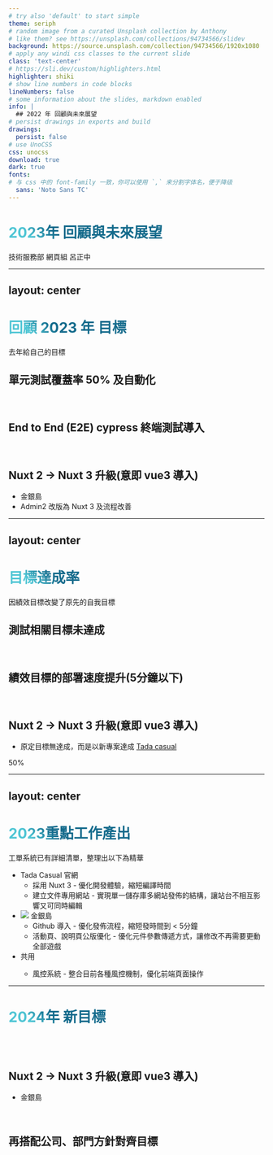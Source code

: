 ```yaml
---
# try also 'default' to start simple
theme: seriph
# random image from a curated Unsplash collection by Anthony
# like them? see https://unsplash.com/collections/94734566/slidev
background: https://source.unsplash.com/collection/94734566/1920x1080
# apply any windi css classes to the current slide
class: 'text-center'
# https://sli.dev/custom/highlighters.html
highlighter: shiki
# show line numbers in code blocks
lineNumbers: false
# some information about the slides, markdown enabled
info: |
  ## 2022 年 回顧與未來展望
# persist drawings in exports and build
drawings:
  persist: false
# use UnoCSS
css: unocss
download: true
dark: true
fonts:
# 与 css 中的 font-family 一致，你可以使用 `,` 来分割字体名，便于降级
  sans: 'Noto Sans TC'
---
```


# 2023年 回顧與未來展望

技術服務部 網頁組 呂正中

---
layout: center
---

# 回顧 2023 年 目標

去年給自己的目標

## <logos-jest /> 單元測試覆蓋率 50% 及自動化

<br>

## <vscode-icons-file-type-light-cypress /> End to End (E2E) cypress 終端測試導入

<br>

## <logos-nuxt-icon /> Nuxt 2 → <logos-nuxt-icon /> Nuxt 3 升級(意即 <logos-vue /> vue3 導入)

- 金銀島
- Admin2 改版為 <logos-nuxt-icon /> Nuxt 3 及流程改善

<style>
h1 {
  background-color: #2B90B6;
  background-image: linear-gradient(45deg, #4EC5D4 10%, #146b8c 20%);
  background-size: 100%;
  -webkit-background-clip: text;
  -moz-background-clip: text;
  -webkit-text-fill-color: transparent;
  -moz-text-fill-color: transparent;
}
</style>

---
layout: center
---

# 目標達成率

因績效目標改變了原先的自我目標

## <logos-jest /> <vscode-icons-file-type-light-cypress /> 測試相關目標未達成<mdi-alert-decagram class="text-red-400" />

<br>

## 績效目標的部署速度提升(5分鐘以下) <mdi-check-decagram class="text-green-500" />

<br>

## <logos-nuxt-icon /> Nuxt 2 → <logos-nuxt-icon /> Nuxt 3 升級(意即 <logos-vue /> vue3 導入)

- 原定目標無達成，而是以新專案達成 [Tada casual](https://www.tadacasual.com/)<mdi-check-decagram class="text-green-500 text-3xl" />


<div class="bg-gradient-to-tr bg-clip-text from-green-500 to-sky-500 text-transparent text-8xl inline-block">50%</div>

<style>
h1 {
  background-color: #2B90B6;
  background-image: linear-gradient(45deg, #4EC5D4 10%, #146b8c 20%);
  background-size: 100%;
  -webkit-background-clip: text;
  -moz-background-clip: text;
  -webkit-text-fill-color: transparent;
  -moz-text-fill-color: transparent;
}
</style>

---
layout: center
---

# <fontisto-preview/> 2023重點工作產出

工單系統已有詳細清單，整理出以下為精華

- Tada Casual 官網
    - 採用 <logos-nuxt-icon /> Nuxt 3 - 優化開發體驗，縮短編譯時間
    - <lets-icons-file-dock-search-fill/> 建立文件專用網站 - 實現單一儲存庫多網站發佈的結構，讓站台不相互影響又可同時編輯
- <img src="https://test-web-cdn.jlfafafa3.com/web_app_icon.png" inline-block w-6 h-6 /> 金銀島
    - <bxl-github/>Github 導入 - 優化發佈流程，縮短發時間到 < 5分鐘
    - 活動頁、說明頁公版優化 - 優化元件參數傳遞方式，讓修改不再需要更動全部遊戲
- <la-slideshare /> 共用
    - 風控系統 - 整合目前各種風控機制，優化前端頁面操作


<style>
h1 {
  background-color: #2B90B6;
  background-image: linear-gradient(45deg, #4EC5D4 10%, #146b8c 20%);
  background-size: 100%;
  -webkit-background-clip: text;
  -moz-background-clip: text;
  -webkit-text-fill-color: transparent;
  -moz-text-fill-color: transparent;
}
</style>

---

# 2024年 新目標

<br>
<br>

## <logos-nuxt-icon /> Nuxt 2 → <logos-nuxt-icon /> Nuxt 3 升級(意即 <logos-vue /> vue3 導入)

- 金銀島

<br>

## 再搭配公司、部門方針對齊目標
